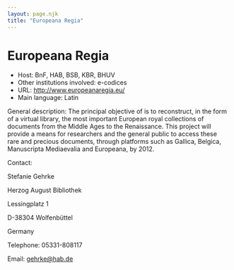 ```yaml
---
layout: page.njk
title: "Europeana Regia"
---
```

# Europeana Regia




* Host: BnF, HAB, BSB, KBR, BHUV
* Other institutions involved:
 e-codices
* URL: <http://www.europeanaregia.eu/>
* Main language: Latin



General description: The principal objective of is
 to reconstruct, in the form of a virtual library, the most
 important European royal collections of documents from the
 Middle Ages to the Renaissance. This project will provide a
 means for researchers and the general public to access these
 rare and precious documents, through platforms such as
 Gallica, Belgica, Manuscripta Mediaevalia and Europeana, by
 2012.



Contact:
 



Stefanie Gehrke


Herzog August Bibliothek
 
 Lessingplatz 1
 
 D-38304 Wolfenbüttel
 
 Germany



Telephone: 05331-808117



Email: [gehrke@hab.de](mailto:gehrke@hab.de)





